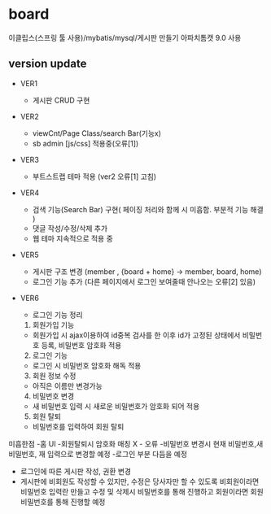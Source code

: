 # board
이클립스(스프링 툴 사용)/mybatis/mysql/게시판 만들기
아파치톰캣 9.0 사용

## version update
 * VER1
   - 게시판 CRUD 구현

 * VER2
   - viewCnt/Page Class/search Bar(기능x)
   - sb admin [js/css] 적용중(오류[1])

 * VER3
   - 부트스트랩 테마 적용 (ver2 오류[1] 고침)

 * VER4
   - 검색 기능(Search Bar) 구현( 페이징 처리와 함께 시 미흡함. 부분적 기능 해결 )
   - 댓글 작성/수정/삭제 추가
   - 웹 테마 지속적으로 적용 중

 * VER5
   - 게시판 구조 변경 (member , {board + home} -> member, board, home)
   - 로그인 기능 추가 (다른 페이지에서 로그인 보여줄때 안나오는 오류[2] 있음)

 * VER6
   - 로그인 기능 정리
   1. 회원가입 기능
   - 회원가입 시 ajax이용하여 id중복 검사를 한 이후 id가 고정된 상태에서 비밀번호 등록, 비밀번호 암호화 적용
   2. 로그인 기능
   - 로그인 시 비밀번호 암호화 해독 적용
   3. 회원 정보 수정
   - 아직은 이름만 변경가능
   4. 비밀번호 변경
   - 새 비밀번호 입력 시 새로운 비밀번호가 암호화 되어 적용
   5. 회원 탈퇴
   - 비밀번호를 입력하여 회원 탈퇴


미흡한점
-홈 UI
-회원탈퇴시 암호화 매칭 X - 오류
-비밀번호 변경시 현재 비밀번호,새 비밀번호, 재 입력으로 변경할 예정
-로그인 부분 다듬을 예정
- 로그인에 따른 게시판 작성, 권환 변경
- 게시판에 비회원도 작성할 수 있지만, 수정은 당사자만 할 수 있도록 비회원이라면 비밀번호 입력란 만들고 수정 및 삭제시 비밀번호를 통해 진행하고 회원이라면 회원 비밀번호를 통해 진행할 예정


